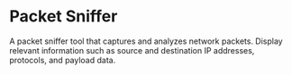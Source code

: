 # Packet Sniffer
A packet sniffer tool that captures and analyzes network packets. Display relevant information such as source and destination IP addresses, protocols, and payload data.
